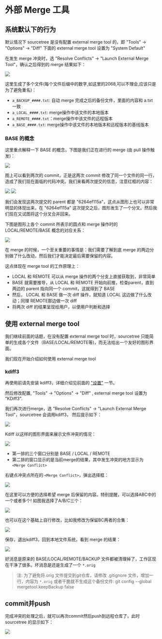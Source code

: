 # 外部 Merge 工具

## 系统默认下的行为

默认情况下 sourcetree 是没有配置 external merge tool 的，即 "Tools" -> "Options" -> "Diff" 下面的 external merge tool 设置为 "System Default"

在发生 merge 冲突时，选 "Resolve Conflicts" -> "Launch External Merge Tool"，确认之后得到的 merge 结果如下：

![](images/external/merge-tool-1.jpg)

这里生成了多个文件(每个文件后缀中的数字,如这里的2068,可以不理会,应该只是为了避免重名)：

- `a_BACKUP_####.txt`: 自动 merge 完成之后的备份文件，里面的内容和 a.txt 一致
- `a_LOCAL_####.txt`: merge操作中该文件的本地版本
- `a_REMOTE_####.txt`：merge操作中该文件的远程版本
- `a_BASE_####.txt`: merge操作中该文件的本地版本和远程版本的基线版本

### BASE 的概念

这里重点解释一下 BASE 的概念，下图是我们正在进行的 merge (由 pull 操作触发)：

![](images/external/base.jpg)

图上可以看到两次的 commit，正是这两次 commit 修改了同一个文件的同一行，造成了我们现在面临的代码冲突。我们来看两次提交的信息，注意红框的内容：

![](images/external/commit-1.jpg)
![](images/external/commit-2.jpg)

我们会发现这两次提交的 parent 都是 "6264ef115a"，这点从图形上也可以非常明显的体现出来，在 "6264ef115a" 这次提交之后，图形发生了一个分叉。然后我们现在又试图将这个分叉合并回来。

下图是图形上各个 commit 所表示的圆点和 merge 操作时的 LOCAL/REMOTE/BASE 概念的对应关系：

![](images/external/graph.jpg)

在 merge 的时候，一个至关重要的事情是：我们需要了解到底 merge 的两边分别做了什么改动，然后我们才能决定最后需要保留的内容。

这点体现在 merge tool 的工作原理上：

- LOCAL 和 REMOTE 可以从 merge 操作的两个分支上直接获取到，非常简单
- BASE 就需要推导，从 LOCAL 和 REMOTE 开始向前推，检查parent，直到两边的 parent 指向同一个 commit，这就得到了 BASE
- 然后， LOCAL 和 BASE 做一次 diff 操作，就知道 LOCAL 这边做了什么改动；同理 REMOTE那边做一次 diff
- 将两次 diff 的结果呈现给用户，以便用户判断和选择

## 使用 external merge tool

我们继续前面的话题，在没有配置 external merge tool 时，sourcetree 只能简单的生成各个文件（BASE/LOCAL/REMOTE等)，而无法给出一个友好的图形界面。

我们现在开始介绍如何使用 external merge tool

### kdiff3

再使用前请先安装 kdiff3，详细介绍见前面的 ["设置"](settings.md) 一节。

然后修改配置, "Tools" -> "Options" -> "Diff" , external merge tool 设置为 "KDiff3".

我们再次进行merge，选 "Resolve Conflicts" -> "Launch External Merge Tool"，sourcetree 会调用kdiff3， 然后提示如下：

![](images/external/kdiff3-1.jpg)

Kdiff 以这样的图形界面来展示文件冲突的情况：

![](images/external/kdiff3-2.jpg)

- 第一排的三个窗口分别是 BASE / LOCAL / REMOTE
- 第二排的窗口显示的是当前merge的结果，其中发生冲突的地方显示为 `<Merge Conflict>`

右键点冲突点所在的 `<Merge Conflict>`，弹出选择框：

![](images/external/kdiff3-3.jpg)

在这里可以方便的选择希望 merge 后保留的内容。特别提醒，可以选择ABC中的一个或者多个! 如图我选择了A/B/C三个：

![](images/external/kdiff3-4.jpg)

也可以在这个基础上自行修改，比如我修改为保留BC两者的合集：

![](images/external/kdiff3-5.jpg)

保存，退出kdiff3，回到本地文件系统，看到 merge 的结果：

![](images/external/kdiff3-6.jpg)

好消息是原来的 BASE/LOCAL/REMOTE/BACKUP 文件都被清理掉了，工作区现在干净了很多。坏消息是还是生成了一个 `*.orig`

> 注: 为了避免将.orig 文件提交到git仓库，请修改 .gitignore 文件，增加一行，内容为 `*.orig`
> 或者干脆就不生成这个备份文件:
> git config --global mergetool.keepBackup false

## commit并push

完成冲突的处理之后，就可以再次commit然后push到远程仓库了，此时 sourcetree 的显示如下：

![](images/external/pull-merge-done.jpg)
